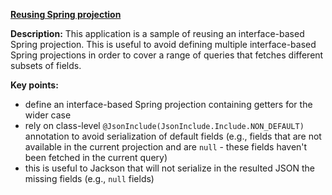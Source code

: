 **[Reusing Spring projection](https://github.com/andreipall/Spring-Boot-JPA/tree/master/HibernateSpringBootReuseProjection)**
 
**Description:** This application is a sample of reusing an interface-based Spring projection. This is useful to avoid defining multiple interface-based Spring projections in order to cover a range of queries that fetches different subsets of fields.

**Key points:**
- define an interface-based Spring projection containing getters for the wider case 
- rely on class-level `@JsonInclude(JsonInclude.Include.NON_DEFAULT)` annotation to avoid serialization of default fields (e.g., fields that are not available in the current projection and are `null` - these fields haven't been fetched in the current query)
- this is useful to Jackson that will not serialize in the resulted JSON the missing fields (e.g., `null` fields)
